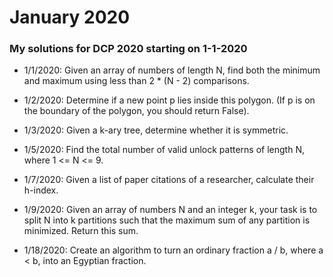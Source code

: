 # January 2020
### My solutions for DCP 2020 starting on 1-1-2020

- 1/1/2020: Given an array of numbers of length N, find both the minimum and maximum using
less than 2 * (N - 2) comparisons.

- 1/2/2020: Determine if a new point p lies inside this polygon. (If p is on the boundary of the
polygon, you should return False).

- 1/3/2020: Given a k-ary tree, determine whether it is symmetric.

- 1/5/2020: Find the total number of valid unlock patterns of length N, where 1 <= N <= 9.

- 1/7/2020: Given a list of paper citations of a researcher, calculate their h-index.

- 1/9/2020: Given an array of numbers N and an integer k, your task is to split N into k partitions
such that the maximum sum of any partition is minimized. Return this sum.

- 1/18/2020: Create an algorithm to turn an ordinary fraction a / b, where a < b, into an Egyptian fraction.
